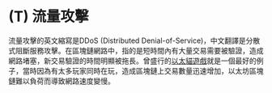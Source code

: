 # \(T\) 流量攻擊

流量攻擊的英文縮寫是DDoS \(Distributed Denial-of-Service\)，中文翻譯是分散式阻斷服務攻擊。在區塊鏈網路中，指的是短時間內有大量交易需要被驗證，造成網路堵塞，新交易驗證的時間明顯被拖長。曾盛行的[以太貓遊戲](https://cryptokitties.co)就是一個最好的例子，當時因為有太多玩家同時在玩，造成區塊鏈上交易數量迅速增加，以太坊區塊鏈難以負荷而導致網路速度變慢。

